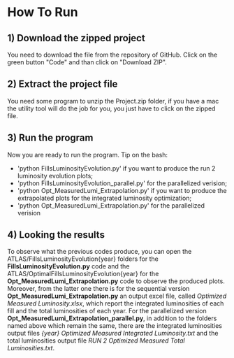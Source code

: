# How To Run

## 1) Download the zipped project

You need to download the file from the repository of GitHub.
Click on the green button "Code" and than click on "Download ZIP".

## 2) Extract the project file 

You need some program to unzip the Project.zip folder, if you have a mac 
the utility tool will do the job for you, you just have to click on the zipped file.

## 3) Run the program

Now you are ready to run the program. Tip on the bash:
- 'python FillsLuminosityEvolution.py' if you want to produce the run 2 luminosity evolution plots;
- 'python FillsLuminosityEvolution_parallel.py' for the parallelized verision;
- 'python Opt_MeasuredLumi_Extrapolation.py' if you want to produce the extrapolated plots for the integrated luminosity optimization;
- 'python Opt_MeasuredLumi_Extrapolation.py' for the parallelized verision

## 4) Looking the results

To observe what the previous codes produce, you can open the ATLAS/FillsLuminosityEvolution{year} folders for the **FillsLuminosityEvolution.py** code and the ATLAS/OptimalFillsLuminosityEvolution{year} for the **Opt_MeasuredLumi_Extrapolation.py** code to observe the produced plots. Moreover, from the latter one there is for the sequential version **Opt_MeasuredLumi_Extrapolation.py** an output excel file, called _Optimized Measured Luminosity.xlsx_, which report the integrated luminosities of each fill and the total luminosities of each year. For the parallelized version **Opt_MeasuredLumi_Extrapolation_parallel.py**, in addition to the folders named above which remain the same, there are the integrated luminosities output files _{year} Optimized Measured Integrated Luminosity.txt_ and the total luminosities output file _RUN 2 Optimized Measured Total Luminosities.txt_.
